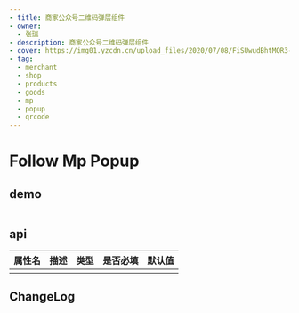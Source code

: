 ```yaml
---
- title: 商家公众号二维码弹层组件
- owner:
  - 张瑞
- description: 商家公众号二维码弹层组件
- cover: https://img01.yzcdn.cn/upload_files/2020/07/08/FiSUwudBhtMOR3-6ainTX9hW9YG5.png
- tag:
  - merchant
  - shop
  - products
  - goods
  - mp
  - popup
  - qrcode
---
```


# Follow Mp Popup

## demo
```
```

## api
| 属性名  | 描述                 | 类型                                                  | 是否必填 | 默认值               |
| ------ | ------------------- | ---------------------------------------------------- | ------- | ------------------- |
|        |                     |                                                      |         |                     |

## ChangeLog

